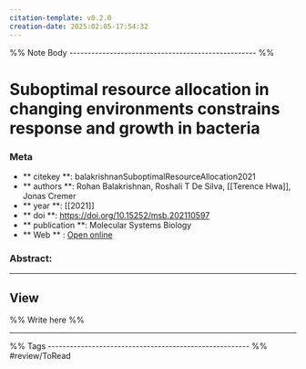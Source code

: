 ```yaml
---
citation-template: v0.2.0
creation-date: 2025:02:05-17:54:32
---
```


%% Note Body --------------------------------------------------- %%
# Suboptimal resource allocation in changing environments constrains response and growth in bacteria

### Meta
- ** citekey **: balakrishnanSuboptimalResourceAllocation2021
- ** authors **: Rohan Balakrishnan, Roshali T De Silva, [[Terence Hwa]], Jonas Cremer
- ** year **: [[2021]]
- ** doi **: https://doi.org/10.15252/msb.202110597
- ** publication **: Molecular Systems Biology
- ** Web ** : [Open online](https://www.embopress.org/doi/10.15252/msb.202110597)


### Abstract:


___

## View

%% Write here %%





___
%% Tags  ------------------------------------------------------- %%
#review/ToRead